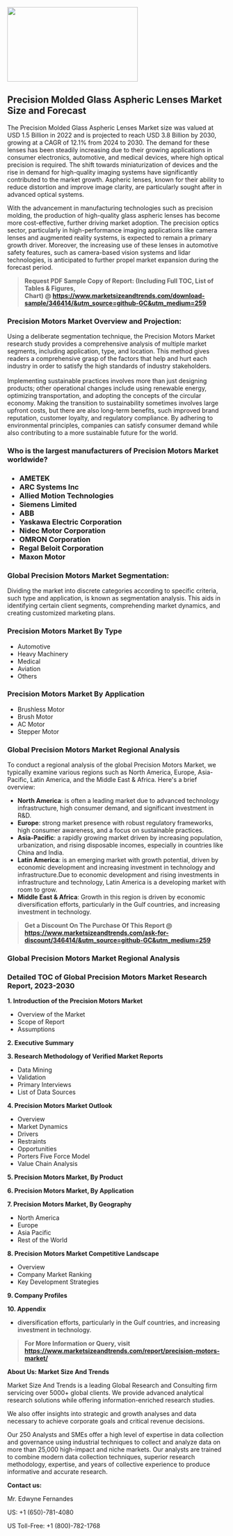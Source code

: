 <p><img class="alignnone size-medium wp-image-20088" src="https://ffe5etoiles.com/wp-content/uploads/2024/12/MST1-300x171.png" alt="" width="300" height="171" /></p><h2>Precision Molded Glass Aspheric Lenses Market Size and Forecast</h2><p>The Precision Molded Glass Aspheric Lenses Market size was valued at USD 1.5 Billion in 2022 and is projected to reach USD 3.8 Billion by 2030, growing at a CAGR of 12.1% from 2024 to 2030. The demand for these lenses has been steadily increasing due to their growing applications in consumer electronics, automotive, and medical devices, where high optical precision is required. The shift towards miniaturization of devices and the rise in demand for high-quality imaging systems have significantly contributed to the market growth. Aspheric lenses, known for their ability to reduce distortion and improve image clarity, are particularly sought after in advanced optical systems.</p><p>With the advancement in manufacturing technologies such as precision molding, the production of high-quality glass aspheric lenses has become more cost-effective, further driving market adoption. The precision optics sector, particularly in high-performance imaging applications like camera lenses and augmented reality systems, is expected to remain a primary growth driver. Moreover, the increasing use of these lenses in automotive safety features, such as camera-based vision systems and lidar technologies, is anticipated to further propel market expansion during the forecast period.</p></p><blockquote id="" class=""><strong>Request PDF Sample Copy of Report: (Including Full TOC, List of Tables &amp; Figures, Chart)&nbsp;@&nbsp;<strong><a href="https://www.marketsizeandtrends.com/download-sample/346414/&utm_source=github-GC&utm_medium=259" target="_blank">https://www.marketsizeandtrends.com/download-sample/346414/&utm_source=github-GC&utm_medium=259</a></strong></strong></blockquote><h3 id="" class="">Precision Motors Market&nbsp;Overview and Projection:</h3><p id="" class="">Using a deliberate segmentation technique, the Precision Motors Market research study provides a comprehensive analysis of multiple market segments, including application, type, and location. This method gives readers a comprehensive grasp of the factors that help and hurt each industry in order to satisfy the high standards of industry stakeholders. <br /> <br />Implementing sustainable practices involves more than just designing products; other operational changes include using renewable energy, optimizing transportation, and adopting the concepts of the circular economy. Making the transition to sustainability sometimes involves large upfront costs, but there are also long-term benefits, such improved brand reputation, customer loyalty, and regulatory compliance. By adhering to environmental principles, companies can satisfy consumer demand while also contributing to a more sustainable future for the world.</p><h3 id="" class="">Who is the largest manufacturers of&nbsp;Precision Motors Market worldwide?</h3><h3 class=""><p><ul><li>AMETEK </li><li> ARC Systems Inc </li><li> Allied Motion Technologies </li><li> Siemens Limited </li><li> ABB </li><li> Yaskawa Electric Corporation </li><li> Nidec Motor Corporation </li><li> OMRON Corporation </li><li> Regal Beloit Corporation </li><li> Maxon Motor</li></ul></p></h3><h3 id="" class="">Global&nbsp;Precision Motors Market Segmentation:</h3><p id="" class="">Dividing the market into discrete categories according to specific criteria, such type and application, is known as segmentation analysis. This aids in identifying certain client segments, comprehending market dynamics, and creating customized marketing plans.</p><h3 id="" class="">Precision Motors Market&nbsp;By Type</h3><p><p><ul><li>Automotive</li><li> Heavy Machinery</li><li> Medical</li><li> Aviation</li><li> Others</p></li></ul></p></p><h3 id="" class="">Precision Motors Market&nbsp;By Application</h3><p class=""><p><ul><li>Brushless Motor</li><li> Brush Motor</li><li> AC Motor</li><li> Stepper Motor</li></ul></p></p><h3 id="" class="">Global Precision Motors Market Regional Analysis</h3><p id="" class="">To conduct a regional analysis of the global Precision Motors Market, we typically examine various regions such as North America, Europe, Asia-Pacific, Latin America, and the Middle East &amp; Africa. Here's a brief overview:</p><ul><li><strong>North America</strong>: is often a leading market due to advanced technology infrastructure, high consumer demand, and significant investment in R&amp;D.</li><li><strong>Europe</strong>: strong market presence with robust regulatory frameworks, high consumer awareness, and a focus on sustainable practices.</li><li><strong>Asia-Pacific</strong>: a rapidly growing market driven by increasing population, urbanization, and rising disposable incomes, especially in countries like China and India.</li><li><strong>Latin America</strong>: is an emerging market with growth potential, driven by economic development and increasing investment in technology and infrastructure.Due to economic development and rising investments in infrastructure and technology, Latin America is a developing market with room to grow.</li><li><strong>Middle East &amp; Africa</strong>: Growth in this region is driven by economic diversification efforts, particularly in the Gulf countries, and increasing investment in technology.</li></ul><blockquote id="" class=""><strong>Get a Discount On The Purchase Of This Report @ <strong><a href="https://www.marketsizeandtrends.com/ask-for-discount/346414/&utm_source=github-GC&utm_medium=259" target="_blank">https://www.marketsizeandtrends.com/ask-for-discount/346414/&utm_source=github-GC&utm_medium=259</a></strong></strong></blockquote><h3 id="" class="">Global Precision Motors Market Regional Analysis</h3><h3 id="" class="">Detailed TOC of Global Precision Motors Market Research Report, 2023-2030</h3><p id="" class=""><strong>1. Introduction of the Precision Motors Market</strong></p><ul><li>Overview of the Market</li><li>Scope of Report</li><li>Assumptions</li></ul><p id="" class=""><strong>2. Executive Summary</strong></p><p id="" class=""><strong>3. Research Methodology of Verified Market Reports</strong></p><ul><li>Data Mining</li><li>Validation</li><li>Primary Interviews</li><li>List of Data Sources</li></ul><p id="" class=""><strong>4. Precision Motors Market Outlook</strong></p><ul><li>Overview</li><li>Market Dynamics</li><li>Drivers</li><li>Restraints</li><li>Opportunities</li><li>Porters Five Force Model</li><li>Value Chain Analysis</li></ul><p id="" class=""><strong>5. Precision Motors Market, By Product</strong></p><p id="" class=""><strong>6. Precision Motors Market, By Application</strong></p><p id="" class=""><strong>7. Precision Motors Market, By Geography</strong></p><ul><li>North America</li><li>Europe</li><li>Asia Pacific</li><li>Rest of the World</li></ul><p id="" class=""><strong>8. Precision Motors Market Competitive Landscape</strong></p><ul><li>Overview</li><li>Company Market Ranking</li><li>Key Development Strategies</li></ul><p id="" class=""><strong>9. Company Profiles</strong></p><p id="" class=""><strong>10. Appendix</strong></p><ul><li>diversification efforts, particularly in the Gulf countries, and increasing investment in technology.</li></ul><blockquote id="" class=""><strong>For More Information or Query, visit <strong><strong><a href="https://www.marketsizeandtrends.com/report/precision-motors-market/" target="_blank">https://www.marketsizeandtrends.com/report/precision-motors-market/</a></strong></strong></strong></blockquote><p id="" class=""><strong>About Us: Market Size And Trends</strong></p><p id="" class="">Market Size And Trends is a leading Global Research and Consulting firm servicing over 5000+ global clients. We provide advanced analytical research solutions while offering information-enriched research studies.</p><p id="" class="">We also offer insights into strategic and growth analyses and data necessary to achieve corporate goals and critical revenue decisions.</p><p id="" class="">Our 250 Analysts and SMEs offer a high level of expertise in data collection and governance using industrial techniques to collect and analyze data on more than 25,000 high-impact and niche markets. Our analysts are trained to combine modern data collection techniques, superior research methodology, expertise, and years of collective experience to produce informative and accurate research.</p><p id="" class=""><strong>Contact us:</strong></p><p id="" class="">Mr. Edwyne Fernandes</p><p id="" class="">US: +1 (650)-781-4080</p><p id="" class="">US Toll-Free: +1 (800)-782-1768</p>
